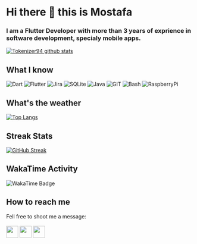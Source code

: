 # Hi there 👋 this is Mostafa

### I am a Flutter Developer with more than 3 years of exprience in software development, specialy mobile apps.<br>

[![Tokenizer94 github stats](https://github-readme-stats.vercel.app/api?username=tokenizer94&show_icons=true&include_all_commits=true&theme=vue-dark)](https://github.com/tokenizer94)

## What I know
![Dart](https://www.vectorlogo.zone/logos/dartlang/dartlang-icon.svg "Dart")
![Flutter](https://www.vectorlogo.zone/logos/flutterio/flutterio-icon.svg "Flutter")
![Jira](https://www.vectorlogo.zone/logos/atlassian_jira/atlassian_jira-icon.svg "Jira")
![SQLite](https://www.vectorlogo.zone/logos/sqlite/sqlite-icon.svg "SQLite")
![Java](https://www.vectorlogo.zone/logos/java/java-icon.svg "Java")
![GIT](https://www.vectorlogo.zone/logos/git-scm/git-scm-icon.svg "Git")
![Bash](https://www.vectorlogo.zone/logos/gnu_bash/gnu_bash-icon.svg "Bash")
![RaspberryPi](https://www.vectorlogo.zone/logos/raspberrypi/raspberrypi-icon.svg "RaspberryPi")

## What's the weather
[![Top Langs](https://github-readme-stats.vercel.app/api/top-langs/?username=tokenizer94&layout=compact&langs_count=10&theme=vue-dark)](https://github.com/tokenizer94)

## Streak Stats
[![GitHub Streak](https://github-readme-streak-stats.herokuapp.com?user=tokenizer94&theme=vue-dark&date_format=j%20M%5B%20Y%5D)](https://git.io/streak-stats)

## WakaTime Activity
![WakaTime Badge](https://wakatime.com/share/@Tokenizer/92607847-a339-47c0-83c1-d024e07c1d09.png)

## How to reach me
Fell free to shoot me a message:<br><br>
[<img src="https://www.vectorlogo.zone/logos/linkedin/linkedin-tile.svg" width="32">](https://www.linkedin.com/in/matarata)
[<img src="https://www.vectorlogo.zone/logos/twitter/twitter-tile.svg" width="32">](https://twitter.com/FahimiMostafa)
[<img src="https://www.vectorlogo.zone/logos/telegram/telegram-tile.svg" width="32">](http://t.me/tokenizer94)
